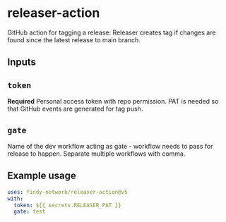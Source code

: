 # releaser-action

GitHub action for tagging a release: Releaser creates tag if changes are found since the latest release to main branch.

## Inputs

## `token`

**Required** Personal access token with repo permission. PAT is needed so that GitHub events are generated for tag push.

## `gate`

Name of the dev workflow acting as gate - workflow needs to pass for release to happen. Separate multiple workflows with comma.

## Example usage

```yml
uses: findy-network/releaser-action@v5
with:
  token: ${{ secrets.RELEASER_PAT }}
  gate: test
```
